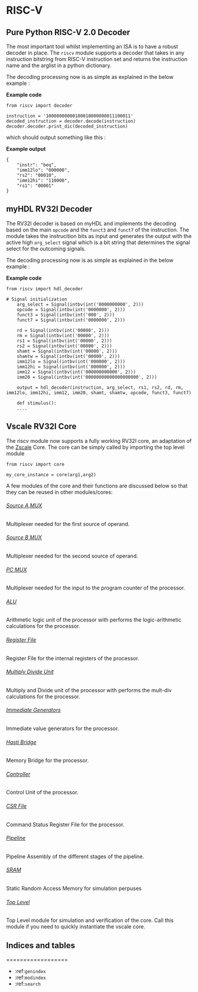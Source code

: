# RISC-V 

## Pure Python RISC-V 2.0 Decoder

The most important tool whilst implementing an ISA is to have a robust decoder in place. The `riscv` module supports a decoder that takes in any instruction bitstring from RISC-V instruction set and returns the instruction name and the arglist in a python dictionary. 

The decoding processing now is as simple as explained in the below example : 

**Example code**
```
from riscv import decoder

instruction = '10000000000100010000000011100011'
decoded_instruction = decoder.decode(instruction)
decoder.decoder.print_dic(decoded_instruction)
```
which should output something like this : 

**Example output**
```
{
    "instr": "beq",
    "imm12lo": "000000",
    "rs2": "00010",
    "imm12hi": "110000",
    "rs1": "00001"
}
```

## myHDL RV32I Decoder

The RV32I decoder is based on myHDL and implements the decoding based on the main `opcode` and the `funct3` and `funct7` of the instruction. The module takes the instrucition bits as input and generates the output with the active high `arg_select` signal which is a bit string that determines the signal select for the outcoming signals. 

The decoding processing now is as simple as explained in the below example : 

**Example code**
```
from riscv import hdl_decoder

# Signal initialization
	arg_select = Signal(intbv(int('0000000000', 2)))
    opcode = Signal(intbv(int('0000000', 2)))
    funct3 = Signal(intbv(int('000', 2)))
    funct7 = Signal(intbv(int('0000000', 2)))

    rd = Signal(intbv(int('00000', 2)))
    rm = Signal(intbv(int('00000', 2)))
    rs1 = Signal(intbv(int('00000', 2)))
    rs2 = Signal(intbv(int('00000', 2)))
    shamt = Signal(intbv(int('00000', 2)))
    shamtw = Signal(intbv(int('00000', 2)))
    imm12lo = Signal(intbv(int('000000', 2)))
    imm12hi = Signal(intbv(int('000000', 2)))
    imm12 = Signal(intbv(int('000000000000', 2)))
    imm20 = Signal(intbv(int('00000000000000000000', 2)))

    output = hdl_decoder(instruction, arg_select, rs1, rs2, rd, rm, imm12lo, imm12hi, imm12, imm20, shamt, shamtw, opcode, funct3, funct7)

    def stimulus():
    ....

```

## Vscale RV32I Core

The riscv module now supports a fully working RV32I core, an adaptation of the [Zscale](https://github.com/ucb-bar/zscale) Core. The core can be simply called by importing the top level module 

```
from riscv import core

my_core_instance = core(arg1,arg2)

```

A few modules of the core and their functions are discussed below so that they can be reused in other modules/cores:

###### [Source A MUX](https://github.com/jck/riscv/blob/master/riscv/src_a_mux.py)

Multiplexer needed for the first source of operand.

###### [Source B MUX](https://github.com/jck/riscv/blob/master/riscv/src_b_mux.py)

Multiplexer needed for the second source of operand.

###### [PC MUX](https://github.com/jck/riscv/blob/master/riscv/PC_mux.py)

Multiplexer needed for the input to the program counter of the processor.

###### [ALU](https://github.com/jck/riscv/blob/master/riscv/alu.py)

Arithmetic logic unit of the processor with performs the logic-arithmetic calculations for the processor.

###### [Register File](https://github.com/jck/riscv/blob/master/riscv/register_file.py)

Register File for the internal registers of the processor.

###### [Multiply Divide Unit](https://github.com/jck/riscv/blob/master/riscv/mult_div.py)

Multiply and Divide unit of the processor with performs the mult-div calculations for the processor.

###### [Immediate Generators](https://github.com/jck/riscv/blob/master/riscv/immediate_gen.py)

Immediate value generators for the processor.

###### [Hasti Bridge](https://github.com/jck/riscv/blob/master/riscv/hasti_bridge.py)

Memory Bridge for the processor.

###### [Controller](https://github.com/jck/riscv/blob/master/riscv/controller.py)

Control Unit of the processor.

###### [CSR File](https://github.com/jck/riscv/blob/master/riscv/csr_file.py)

Command Status Register File for the processor.

###### [Pipeline](https://github.com/jck/riscv/blob/master/riscv/pipeline.py)

Pipeline Assembly of the different stages of the pipeline. 

###### [SRAM](https://github.com/jck/riscv/blob/master/riscv/dp_hasti_sram.py)

Static Random Access Memory for simulation perpuses

###### [Top Level](https://github.com/jck/riscv/blob/master/riscv/top_level.py)

Top Level module for simulation and verification of the core. Call this module if you need to quickly instantiate the vscale core.

## Indices and tables
==================

* :ref:`genindex`
* :ref:`modindex`
* :ref:`search`

